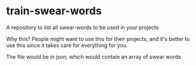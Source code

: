 # train-swear-words
A repository to list all swear-words to be used in your projects

Why this? People might want to use this for their projects, and it's better to use this since it takes care for everything for you.

The file would be in json, which would contain an array of swear words
